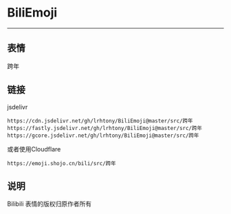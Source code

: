 # BiliEmoji
---
## 表情
跨年
## 链接
jsdelivr
```
https://cdn.jsdelivr.net/gh/lrhtony/BiliEmoji@master/src/跨年
https://fastly.jsdelivr.net/gh/lrhtony/BiliEmoji@master/src/跨年
https://gcore.jsdelivr.net/gh/lrhtony/BiliEmoji@master/src/跨年
```
或者使用Cloudflare
```
https://emoji.shojo.cn/bili/src/跨年
```
## 说明
Bilibili 表情的版权归原作者所有
